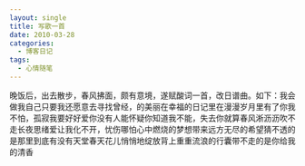 ```yaml
---
layout: single
title: 写歌一首
date: 2010-03-28
categories:
  - 博客日记
tags:
  - 心情随笔
---
```


晚饭后，出去散步，春风拂面，颇有意境，遂赋酸词一首，改日谱曲。如下：我会做我自己只要我还愿意去寻找曾经，的美丽在幸福的日记里在漫漫岁月里有了你我不怕，孤寂我要好好爱你没有人能怀疑你知道我不能，失去你就算春风淅沥沥吹不走长夜思绪爱让我化不开，忧伤哪怕心中燃烧的梦想带来远方无尽的希望猜不透的是那里到底有没有天堂春天花儿悄悄地绽放背上重重流浪的行囊带不走的是你给我的清香
